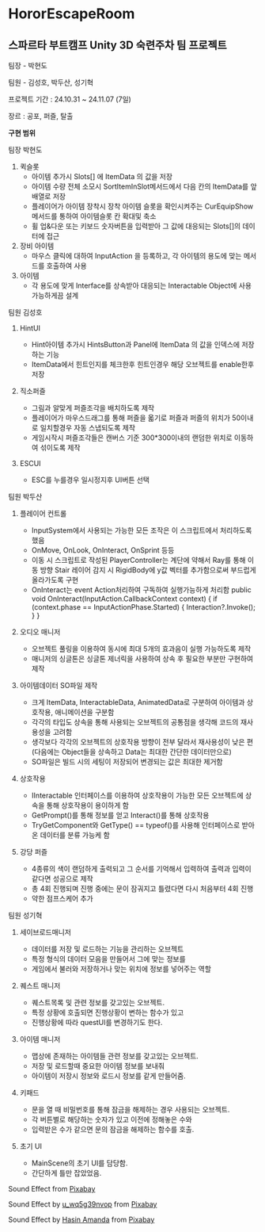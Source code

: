 # HororEscapeRoom

스파르타 부트캠프 Unity 3D 숙련주차 팀 프로젝트
-

팀장 - 박현도

팀원 - 김성호, 박두산, 성기혁

프로젝트 기간 : 24.10.31 ~ 24.11.07 (7일)

장르 : 공포, 퍼즐, 탈출

**구현 범위**

팀장 박현도

1. 퀵슬롯
      - 아이템 추가시 Slots[] 에 ItemData 의 값을 저장
      - 아이템 수량 전체 소모시 SortItemInSlot메서드에서 다음 칸의 ItemData를 앞배열로 저장
      - 플레이어가 아이템 장착시 장착 아이템 슬롯을 확인시켜주는 CurEquipShow 메서드를 통하여 아이템슬롯 칸 확대및 축소
      - 휠 업&다운 또는 키보드 숫자버튼을 입력받아 그 값에 대응되는 Slots[]의 데이터에 접근
2. 장비 아이템
      - 마우스 클릭에 대하여 InputAction 을 등록하고, 각 아이템의 용도에 맞는 메서드를 호출하여 사용
4. 아이템
      - 각 용도에 맞게 Interface를 상속받아 대응되는 Interactable Object에 사용가능하게끔 설계
        
팀원 김성호
1. HintUI
      - Hint아이템 추가시 HintsButton과 Panel에 ItemData 의 값을 인덱스에 저장하는 기능
      - ItemData에서 힌트인지를 체크한후 힌트인경우 해당 오브젝트를 enable한후 저장
        
2. 직소퍼즐
      - 그림과 알맞게 퍼즐조각을 배치하도록 제작
      - 플레이어가 마우스드래그를 통해 퍼즐을 옯기로 퍼즐과 퍼즐의 위치가 50이내로 일치할경우 자동 스냅되도록 제작
      - 게임시작시 퍼즐조각들은 캔버스 기준 300*300이내의 랜덤한 위치로 이동하여 섞이도록 제작
  
3. ESCUI
      - ESC를 누를경우 일시정지후 UI버튼 선택

팀원 박두산

1. 플레이어 컨트롤
   - InputSystem에서 사용되는 가능한 모든 조작은 이 스크립트에서 처리하도록 했음
   - OnMove, OnLook, OnInteract, OnSprint 등등
   - 이동 시 스크립트로 작성된 PlayerController는 계단에 약해서 Ray를 통해 이동 방향 Stair 레이어 감지 시
     RigidBody에 y값 벡터를 추가함으로써 부드럽게 올라가도록 구현
   - OnInteract는 event Action처리하여 구독하여 실행가능하게 처리함
     public void OnInteract(InputAction.CallbackContext context)
     {
       if (context.phase == InputActionPhase.Started)
       {
          Interaction?.Invoke();
       }
     }
     
2. 오디오 매니저
   -  오브젝트 풀링을 이용하여 동시에 최대 5개의 효과음이 실행 가능하도록 제작
   -  매니저의 싱글톤은 싱글톤 제너릭을 사용하여 상속 후 필요한 부분만 구현하여 제작

3. 아이템데이터 SO파일 제작
   - 크게 ItemData, InteractableData, AnimatedData로 구분하여 아이템과 상호작용, 애니메이션을 구분함
   - 각각의 타입도 상속을 통해 사용되는 오브젝트의 공통점을 생각해 코드의 재사용성을 고려함
   - 생각보다 각각의 오브젝트의 상호작용 방향이 전부 달라서 재사용성이 낮은 편 (다음에는 Object들을 상속하고 Data는 최대한 간단한 데이터만으로)
   - SO파일은 빌드 시의 세팅이 저장되어 변경되는 값은 최대한 제거함

4. 상호작용
   - IInteractable 인터페이스를 이용하여 상호작용이 가능한 모든 오브젝트에 상속을 통해 상호작용이 용이하게 함
   - GetPrompt()를 통해 정보를 얻고 Interact()를 통해 상호작용
   - TryGetComponent와 GetType() == typeof()를 사용해 인터페이스로 받아온 데이터를 분류 가능케 함

5. 강당 퍼즐
   - 4종류의 색이 랜덤하게 출력되고 그 순서를 기억해서 입력하여 출력과 입력이 같다면 성공으로 제작
   - 총 4회 진행되며 진행 중에는 문이 잠궈지고 틀렸다면 다시 처음부터 4회 진행
   - 약한 점프스케어 추가
  

팀원 성기혁

1. 세이브로드매니저
   - 데이터를 저장 및 로드하는 기능을 관리하는 오브젝트
   - 특정 형식의 데이터 모음을 만들어서 그에 맞는 정보를
   - 게임에서 불러와 저장하거나 맞는 위치에 정보를 넣어주는 역할


2. 퀘스트 매니저
   - 퀘스트목록 및 관련 정보를 갖고있는 오브젝트.
   - 특정 상황에 호출되면 진행상황이 변하는 함수가 있고
   - 진행상황에 따라 questUI를 변경하기도 한다.

3. 아이템 매니저
   - 맵상에 존재하는 아이템들 관련 정보를 갖고있는 오브젝트.
   - 저장 및 로드할때 중요한 아이템 정보를 보내줘 
   - 아이템이 저장시 정보와 로드시 정보를 같게 만들어줌.

4. 키패드
   - 문을 열 때 비밀번호를 통해 잠금을 해제하는 경우 사용되는 오브젝트.
   - 각 버튼별로 해당하는 숫자가 있고 이전에 정해놓은 수와
   - 입력받은 수가 같으면 문의 잠금을 해제하는 함수를 호출.

5. 초기 UI
   - MainScene의 초기 UI를 담당함. 
   - 간단하게 틀만 잡았었음. 



























 
Sound Effect from <a href="https://pixabay.com/?utm_source=link-attribution&utm_medium=referral&utm_campaign=music&utm_content=47561">Pixabay</a>

Sound Effect by <a href="https://pixabay.com/users/u_wq5g39nvop-29650515/?utm_source=link-attribution&utm_medium=referral&utm_campaign=music&utm_content=252488">u_wq5g39nvop</a> from <a href="https://pixabay.com/sound-effects//?utm_source=link-attribution&utm_medium=referral&utm_campaign=music&utm_content=252488">Pixabay</a>

Sound Effect by <a href="https://pixabay.com/users/hasin2004-46173687/?utm_source=link-attribution&utm_medium=referral&utm_campaign=music&utm_content=247415">Hasin Amanda</a> from <a href="https://pixabay.com/sound-effects//?utm_source=link-attribution&utm_medium=referral&utm_campaign=music&utm_content=247415">Pixabay</a>
